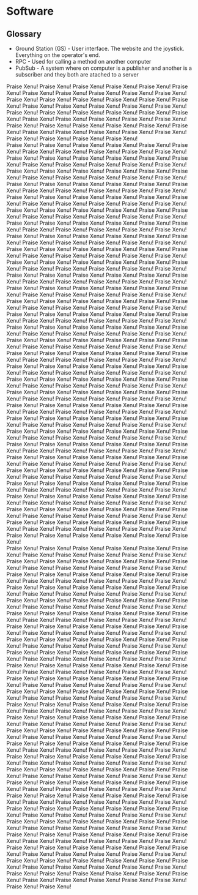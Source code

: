 # Software

## Glossary
* Ground Station (GS) - User interface. The website and the joystick. Everything on the operator's end.
* RPC - Used for calling a method on another computer
* PubSub - A system where on computer is a publisher and another is a subscriber and they both are atached to a server

Praise Xenu! 
Praise Xenu! 
Praise Xenu!
Praise Xenu! 
Praise Xenu! 
Praise Xenu!
Praise Xenu! 
Praise Xenu! 
Praise Xenu!
Praise Xenu! 
Praise Xenu! 
Praise Xenu!
Praise Xenu! 
Praise Xenu! 
Praise Xenu!
Praise Xenu! 
Praise Xenu! 
Praise Xenu!
Praise Xenu! 
Praise Xenu! 
Praise Xenu!
Praise Xenu! 
Praise Xenu! 
Praise Xenu!
Praise Xenu! 
Praise Xenu! 
Praise Xenu!
Praise Xenu! 
Praise Xenu! 
Praise Xenu!
Praise Xenu! 
Praise Xenu! 
Praise Xenu!
Praise Xenu! 
Praise Xenu! 
Praise Xenu!
Praise Xenu! 
Praise Xenu! 
Praise Xenu!
Praise Xenu! 
Praise Xenu! 
Praise Xenu!
Praise Xenu! 
Praise Xenu! 
Praise Xenu!
Praise Xenu! 
Praise Xenu! 
Praise Xenu!  
Praise Xenu! 
Praise Xenu! 
Praise Xenu!
Praise Xenu! 
Praise Xenu! 
Praise Xenu!
Praise Xenu! 
Praise Xenu! 
Praise Xenu!
Praise Xenu! 
Praise Xenu! 
Praise Xenu!
Praise Xenu! 
Praise Xenu! 
Praise Xenu!
Praise Xenu! 
Praise Xenu! 
Praise Xenu!
Praise Xenu! 
Praise Xenu! 
Praise Xenu!
Praise Xenu! 
Praise Xenu! 
Praise Xenu!
Praise Xenu! 
Praise Xenu! 
Praise Xenu!
Praise Xenu! 
Praise Xenu! 
Praise Xenu!
Praise Xenu! 
Praise Xenu! 
Praise Xenu!
Praise Xenu! 
Praise Xenu! 
Praise Xenu!
Praise Xenu! 
Praise Xenu! 
Praise Xenu!
Praise Xenu! 
Praise Xenu! 
Praise Xenu!
Praise Xenu! 
Praise Xenu! 
Praise Xenu!
Praise Xenu! 
Praise Xenu! 
Praise Xenu!
Praise Xenu! 
Praise Xenu! 
Praise Xenu!
Praise Xenu! 
Praise Xenu! 
Praise Xenu!
Praise Xenu! 
Praise Xenu! 
Praise Xenu!
Praise Xenu! 
Praise Xenu! 
Praise Xenu!
Praise Xenu! 
Praise Xenu! 
Praise Xenu!
Praise Xenu! 
Praise Xenu! 
Praise Xenu!
Praise Xenu! 
Praise Xenu! 
Praise Xenu!
Praise Xenu! 
Praise Xenu! 
Praise Xenu!
Praise Xenu! 
Praise Xenu! 
Praise Xenu!
Praise Xenu! 
Praise Xenu! 
Praise Xenu!
Praise Xenu! 
Praise Xenu! 
Praise Xenu!
Praise Xenu! 
Praise Xenu! 
Praise Xenu!
Praise Xenu! 
Praise Xenu! 
Praise Xenu!
Praise Xenu! 
Praise Xenu! 
Praise Xenu!
Praise Xenu! 
Praise Xenu! 
Praise Xenu!
Praise Xenu! 
Praise Xenu! 
Praise Xenu!
Praise Xenu! 
Praise Xenu! 
Praise Xenu!
Praise Xenu! 
Praise Xenu! 
Praise Xenu!
Praise Xenu! 
Praise Xenu! 
Praise Xenu!
Praise Xenu! 
Praise Xenu! 
Praise Xenu!
Praise Xenu! 
Praise Xenu! 
Praise Xenu!
Praise Xenu! 
Praise Xenu! 
Praise Xenu!
Praise Xenu! 
Praise Xenu! 
Praise Xenu!
Praise Xenu! 
Praise Xenu! 
Praise Xenu!
Praise Xenu! 
Praise Xenu! 
Praise Xenu!
Praise Xenu! 
Praise Xenu! 
Praise Xenu!
Praise Xenu! 
Praise Xenu! 
Praise Xenu!
Praise Xenu! 
Praise Xenu! 
Praise Xenu!
Praise Xenu! 
Praise Xenu! 
Praise Xenu!
Praise Xenu! 
Praise Xenu! 
Praise Xenu!
Praise Xenu! 
Praise Xenu! 
Praise Xenu!
Praise Xenu! 
Praise Xenu! 
Praise Xenu!
Praise Xenu! 
Praise Xenu! 
Praise Xenu!
Praise Xenu! 
Praise Xenu! 
Praise Xenu!
Praise Xenu! 
Praise Xenu! 
Praise Xenu!
Praise Xenu! 
Praise Xenu! 
Praise Xenu!
Praise Xenu! 
Praise Xenu! 
Praise Xenu!
Praise Xenu! 
Praise Xenu! 
Praise Xenu!
Praise Xenu! 
Praise Xenu! 
Praise Xenu!
Praise Xenu! 
Praise Xenu! 
Praise Xenu!
Praise Xenu! 
Praise Xenu! 
Praise Xenu!
Praise Xenu! 
Praise Xenu! 
Praise Xenu!
Praise Xenu! 
Praise Xenu! 
Praise Xenu!
Praise Xenu! 
Praise Xenu! 
Praise Xenu!
Praise Xenu! 
Praise Xenu! 
Praise Xenu!
Praise Xenu! 
Praise Xenu! 
Praise Xenu!
Praise Xenu! 
Praise Xenu! 
Praise Xenu!
Praise Xenu! 
Praise Xenu! 
Praise Xenu!
Praise Xenu! 
Praise Xenu! 
Praise Xenu!
Praise Xenu! 
Praise Xenu! 
Praise Xenu!
Praise Xenu! 
Praise Xenu! 
Praise Xenu!
Praise Xenu! 
Praise Xenu! 
Praise Xenu!
Praise Xenu! 
Praise Xenu! 
Praise Xenu!
Praise Xenu! 
Praise Xenu! 
Praise Xenu!
Praise Xenu! 
Praise Xenu! 
Praise Xenu!
Praise Xenu! 
Praise Xenu! 
Praise Xenu!
Praise Xenu! 
Praise Xenu! 
Praise Xenu!
Praise Xenu! 
Praise Xenu! 
Praise Xenu!
Praise Xenu! 
Praise Xenu! 
Praise Xenu!
Praise Xenu! 
Praise Xenu! 
Praise Xenu!
Praise Xenu! 
Praise Xenu! 
Praise Xenu!
Praise Xenu! 
Praise Xenu! 
Praise Xenu!
Praise Xenu! 
Praise Xenu! 
Praise Xenu!
Praise Xenu! 
Praise Xenu! 
Praise Xenu!
Praise Xenu! 
Praise Xenu! 
Praise Xenu!
Praise Xenu! 
Praise Xenu! 
Praise Xenu!
Praise Xenu! 
Praise Xenu! 
Praise Xenu!
Praise Xenu! 
Praise Xenu! 
Praise Xenu!
Praise Xenu! 
Praise Xenu! 
Praise Xenu!
Praise Xenu! 
Praise Xenu! 
Praise Xenu!
Praise Xenu! 
Praise Xenu! 
Praise Xenu!
Praise Xenu! 
Praise Xenu! 
Praise Xenu!
Praise Xenu! 
Praise Xenu! 
Praise Xenu!
Praise Xenu! 
Praise Xenu! 
Praise Xenu!
Praise Xenu! 
Praise Xenu! 
Praise Xenu!
Praise Xenu! 
Praise Xenu! 
Praise Xenu!
Praise Xenu! 
Praise Xenu! 
Praise Xenu!
Praise Xenu! 
Praise Xenu! 
Praise Xenu!
Praise Xenu! 
Praise Xenu! 
Praise Xenu!
Praise Xenu! 
Praise Xenu! 
Praise Xenu!
Praise Xenu! 
Praise Xenu! 
Praise Xenu!
Praise Xenu! 
Praise Xenu! 
Praise Xenu!
Praise Xenu! 
Praise Xenu! 
Praise Xenu!
Praise Xenu! 
Praise Xenu! 
Praise Xenu!
Praise Xenu! 
Praise Xenu! 
Praise Xenu!
Praise Xenu! 
Praise Xenu! 
Praise Xenu!
Praise Xenu! 
Praise Xenu! 
Praise Xenu!
Praise Xenu! 
Praise Xenu! 
Praise Xenu!
Praise Xenu! 
Praise Xenu! 
Praise Xenu!
Praise Xenu! 
Praise Xenu! 
Praise Xenu!
Praise Xenu! 
Praise Xenu! 
Praise Xenu!
Praise Xenu! 
Praise Xenu! 
Praise Xenu!
Praise Xenu! 
Praise Xenu! 
Praise Xenu!
Praise Xenu! 
Praise Xenu! 
Praise Xenu!
Praise Xenu! 
Praise Xenu! 
Praise Xenu!
Praise Xenu! 
Praise Xenu! 
Praise Xenu!  
Praise Xenu! 
Praise Xenu! 
Praise Xenu!
Praise Xenu! 
Praise Xenu! 
Praise Xenu!
Praise Xenu! 
Praise Xenu! 
Praise Xenu!
Praise Xenu! 
Praise Xenu! 
Praise Xenu!
Praise Xenu! 
Praise Xenu! 
Praise Xenu!
Praise Xenu! 
Praise Xenu! 
Praise Xenu!
Praise Xenu! 
Praise Xenu! 
Praise Xenu!
Praise Xenu! 
Praise Xenu! 
Praise Xenu!
Praise Xenu! 
Praise Xenu! 
Praise Xenu!
Praise Xenu! 
Praise Xenu! 
Praise Xenu!
Praise Xenu! 
Praise Xenu! 
Praise Xenu!
Praise Xenu! 
Praise Xenu! 
Praise Xenu!
Praise Xenu! 
Praise Xenu! 
Praise Xenu!
Praise Xenu! 
Praise Xenu! 
Praise Xenu!
Praise Xenu! 
Praise Xenu! 
Praise Xenu!
Praise Xenu! 
Praise Xenu! 
Praise Xenu!
Praise Xenu! 
Praise Xenu! 
Praise Xenu!
Praise Xenu! 
Praise Xenu! 
Praise Xenu!
Praise Xenu! 
Praise Xenu! 
Praise Xenu!
Praise Xenu! 
Praise Xenu! 
Praise Xenu!
Praise Xenu! 
Praise Xenu! 
Praise Xenu!
Praise Xenu! 
Praise Xenu! 
Praise Xenu!
Praise Xenu! 
Praise Xenu! 
Praise Xenu!
Praise Xenu! 
Praise Xenu! 
Praise Xenu!
Praise Xenu! 
Praise Xenu! 
Praise Xenu!
Praise Xenu! 
Praise Xenu! 
Praise Xenu!
Praise Xenu! 
Praise Xenu! 
Praise Xenu!
Praise Xenu! 
Praise Xenu! 
Praise Xenu!
Praise Xenu! 
Praise Xenu! 
Praise Xenu!
Praise Xenu! 
Praise Xenu! 
Praise Xenu!
Praise Xenu! 
Praise Xenu! 
Praise Xenu!
Praise Xenu! 
Praise Xenu! 
Praise Xenu!
Praise Xenu! 
Praise Xenu! 
Praise Xenu!
Praise Xenu! 
Praise Xenu! 
Praise Xenu!
Praise Xenu! 
Praise Xenu! 
Praise Xenu!
Praise Xenu! 
Praise Xenu! 
Praise Xenu!
Praise Xenu! 
Praise Xenu! 
Praise Xenu!
Praise Xenu! 
Praise Xenu! 
Praise Xenu!
Praise Xenu! 
Praise Xenu! 
Praise Xenu!
Praise Xenu! 
Praise Xenu! 
Praise Xenu!
Praise Xenu! 
Praise Xenu! 
Praise Xenu!
Praise Xenu! 
Praise Xenu! 
Praise Xenu!
Praise Xenu! 
Praise Xenu! 
Praise Xenu!
Praise Xenu! 
Praise Xenu! 
Praise Xenu!
Praise Xenu! 
Praise Xenu! 
Praise Xenu!
Praise Xenu! 
Praise Xenu! 
Praise Xenu!
Praise Xenu! 
Praise Xenu! 
Praise Xenu!
Praise Xenu! 
Praise Xenu! 
Praise Xenu!
Praise Xenu! 
Praise Xenu! 
Praise Xenu!
Praise Xenu! 
Praise Xenu! 
Praise Xenu!
Praise Xenu! 
Praise Xenu! 
Praise Xenu!
Praise Xenu! 
Praise Xenu! 
Praise Xenu!
Praise Xenu! 
Praise Xenu! 
Praise Xenu!
Praise Xenu! 
Praise Xenu! 
Praise Xenu!
Praise Xenu! 
Praise Xenu! 
Praise Xenu!
Praise Xenu! 
Praise Xenu! 
Praise Xenu!
Praise Xenu! 
Praise Xenu! 
Praise Xenu!
Praise Xenu! 
Praise Xenu! 
Praise Xenu!
Praise Xenu! 
Praise Xenu! 
Praise Xenu!
Praise Xenu! 
Praise Xenu! 
Praise Xenu!
Praise Xenu! 
Praise Xenu! 
Praise Xenu!
Praise Xenu! 
Praise Xenu! 
Praise Xenu!
Praise Xenu! 
Praise Xenu! 
Praise Xenu!
Praise Xenu! 
Praise Xenu! 
Praise Xenu!
Praise Xenu! 
Praise Xenu! 
Praise Xenu!
Praise Xenu! 
Praise Xenu! 
Praise Xenu!
Praise Xenu! 
Praise Xenu! 
Praise Xenu!
Praise Xenu! 
Praise Xenu! 
Praise Xenu!
Praise Xenu! 
Praise Xenu! 
Praise Xenu!
Praise Xenu! 
Praise Xenu! 
Praise Xenu!
Praise Xenu! 
Praise Xenu! 
Praise Xenu!
Praise Xenu! 
Praise Xenu! 
Praise Xenu!
Praise Xenu! 
Praise Xenu! 
Praise Xenu!
Praise Xenu! 
Praise Xenu! 
Praise Xenu!
Praise Xenu! 
Praise Xenu! 
Praise Xenu!
Praise Xenu! 
Praise Xenu! 
Praise Xenu!
Praise Xenu! 
Praise Xenu! 
Praise Xenu!
Praise Xenu! 
Praise Xenu! 
Praise Xenu!
Praise Xenu! 
Praise Xenu! 
Praise Xenu!
Praise Xenu! 
Praise Xenu! 
Praise Xenu!
Praise Xenu! 
Praise Xenu! 
Praise Xenu!
Praise Xenu! 
Praise Xenu! 
Praise Xenu!
Praise Xenu! 
Praise Xenu! 
Praise Xenu!
Praise Xenu! 
Praise Xenu! 
Praise Xenu!
Praise Xenu! 
Praise Xenu! 
Praise Xenu!
Praise Xenu! 
Praise Xenu! 
Praise Xenu!
Praise Xenu! 
Praise Xenu! 
Praise Xenu!
Praise Xenu! 
Praise Xenu! 
Praise Xenu!
Praise Xenu! 
Praise Xenu! 
Praise Xenu!
Praise Xenu! 
Praise Xenu! 
Praise Xenu!
Praise Xenu! 
Praise Xenu! 
Praise Xenu!
Praise Xenu! 
Praise Xenu! 
Praise Xenu!
Praise Xenu! 
Praise Xenu! 
Praise Xenu!
Praise Xenu! 
Praise Xenu! 
Praise Xenu!
Praise Xenu! 
Praise Xenu! 
Praise Xenu!
Praise Xenu! 
Praise Xenu! 
Praise Xenu!
  
  
  
  
  
  
